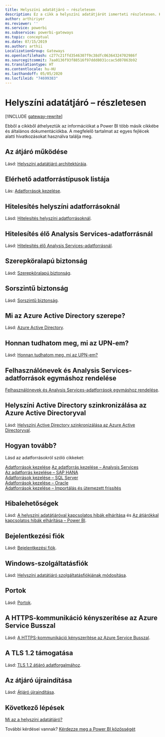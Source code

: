```yaml
---
title: Helyszíni adatátjáró – részletesen
description: Ez a cikk a helyszíni adatátjárót ismerteti részletesen. Kitér a szolgáltatás és az Azure Active Directory, valamint a helyszíni Active Directory közötti együttműködésre az Analysis Services használata során.
author: arthiriyer
ms.reviewer: ''
ms.service: powerbi
ms.subservice: powerbi-gateways
ms.topic: conceptual
ms.date: 07/15/2019
ms.author: arthii
LocalizationGroup: Gateways
ms.openlocfilehash: c277c21ffd3546307f9c38dfc06364324702986f
ms.sourcegitcommit: 7aa0136f93f88516f97ddd8031ccac5d07863b92
ms.translationtype: HT
ms.contentlocale: hu-HU
ms.lasthandoff: 05/05/2020
ms.locfileid: "74699383"
---
```

# <a name="on-premises-data-gateway-in-depth"></a>Helyszíni adatátjáró – részletesen

[!INCLUDE [gateway-rewrite](includes/gateway-rewrite.md)]

Ebből a cikkből áthelyeztük az információkat a Power BI több másik cikkébe és általános dokumentációkba. A megfelelő tartalmat az egyes fejlécek alatti hivatkozásokat használva találja meg.

## <a name="how-the-gateway-works"></a>Az átjáró működése

Lásd: [Helyszíni adatátjáró architektúrája](/data-integration/gateway/service-gateway-onprem-indepth).

## <a name="list-of-available-data-source-types"></a>Elérhető adatforrástípusok listája

Lás: [Adatforrások kezelése](service-gateway-data-sources.md).

## <a name="authentication-to-on-premises-data-sources"></a>Hitelesítés helyszíni adatforrásoknál

Lásd: [Hitelesítés helyszíni adatforrásoknál](/data-integration/gateway/service-gateway-onprem-indepth#authentication-to-on-premises-data-sources).

## <a name="authentication-to-a-live-analysis-services-data-source"></a>Hitelesítés élő Analysis Services-adatforrásnál

Lásd: [Hitelesítés élő Analysis Services-adatforrásnál](service-gateway-enterprise-manage-ssas.md#authentication-to-a-live-analysis-services-data-source).

## <a name="role-based-security"></a>Szerepköralapú biztonság

Lásd: [Szerepköralapú biztonság](service-gateway-enterprise-manage-ssas.md#role-based-security).

## <a name="row-level-security"></a>Sorszintű biztonság

Lásd: [Sorszintű biztonság](service-gateway-enterprise-manage-ssas.md#row-level-security).

## <a name="what-about-azure-active-directory"></a>Mi az Azure Active Directory szerepe?

Lásd: [Azure Active Directory](/data-integration/gateway/service-gateway-onprem-indepth#azure-active-directory).

## <a name="how-do-i-tell-what-my-upn-is"></a>Honnan tudhatom meg, mi az UPN-em?

Lásd: [Honnan tudhatom meg, mi az UPN-em?](/data-integration/gateway/service-gateway-onprem-indepth#how-do-i-tell-what-my-upn-is)

## <a name="map-user-names-for-analysis-services-data-sources"></a>Felhasználónevek és Analysis Services-adatforrások egymáshoz rendelése

[Felhasználónevek és Analysis Services-adatforrások egymáshoz rendelése](service-gateway-enterprise-manage-ssas.md#map-user-names-for-analysis-services-data-sources).

## <a name="synchronize-an-on-premises-active-directory-with-azure-active-directory"></a>Helyszíni Active Directory szinkronizálása az Azure Active Directoryval

Lásd: [Helyszíni Active Directory szinkronizálása az Azure Active Directoryval](/data-integration/gateway/service-gateway-onprem-indepth#synchronize-an-on-premises-active-directory-with-azure-active-directory).

## <a name="what-to-do-next"></a>Hogyan tovább?

Lásd az adatforrásokról szóló cikkeket:

[Adatforrások kezelése](service-gateway-data-sources.md)
[Az adatforrás kezelése – Analysis Services](service-gateway-enterprise-manage-ssas.md)  
[Az adatforrás kezelése – SAP HANA](service-gateway-enterprise-manage-sap.md)  
[Adatforrások kezelése – SQL Server](service-gateway-enterprise-manage-sql.md)  
[Adatforrások kezelése – Oracle](service-gateway-onprem-manage-oracle.md)  
[Adatforrások kezelése – Importálás és ütemezett frissítés](service-gateway-enterprise-manage-scheduled-refresh.md)  

## <a name="where-things-can-go-wrong"></a>Hibalehetőségek

Lásd: [A helyszíni adatátjáróval kapcsolatos hibák elhárítása](/data-integration/gateway/service-gateway-tshoot) és [Az átjárókkal kapcsolatos hibák elhárítása – Power BI](service-gateway-onprem-tshoot.md).

## <a name="sign-in-account"></a>Bejelentkezési fiók

Lásd: [Bejelentkezési fiók](/data-integration/gateway/service-gateway-onprem-indepth#sign-in-account).

## <a name="windows-service-account"></a>Windows-szolgáltatásfiók

Lásd: [Helyszíni adatátjáró szolgáltatásfiókjának módosítása](/data-integration/gateway/service-gateway-service-account).

## <a name="ports"></a>Portok

Lásd: [Portok](/data-integration/gateway/service-gateway-communication#ports).

## <a name="forcing-https-communication-with-azure-service-bus"></a>A HTTPS-kommunikáció kényszerítése az Azure Service Busszal

Lásd: [A HTTPS-kommunikáció kényszerítése az Azure Service Busszal](/data-integration/gateway/service-gateway-communication#force-https-communication-with-azure-service-bus).

## <a name="support-for-tls-12"></a>A TLS 1.2 támogatása

Lásd: [TLS 1.2 átjáró adatforgalmához](/data-integration/gateway/service-gateway-communication#tls-12-for-gateway-traffic).

## <a name="how-to-restart-the-gateway"></a>Az átjáró újraindítása

Lásd: [Átjáró újraindítása](/data-integration/gateway/service-gateway-restart).

## <a name="next-steps"></a>Következő lépések

[Mi az a helyszíni adatátjáró?](service-gateway-onprem.md)

További kérdései vannak? [Kérdezze meg a Power BI közösségét](https://community.powerbi.com/)